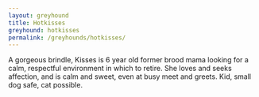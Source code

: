```yaml
---
layout: greyhound
title: Hotkisses
greyhound: hotkisses
permalink: /greyhounds/hotkisses/
---
```


A gorgeous brindle, Kisses is 6 year old former brood mama looking for a calm, respectful environment in which
to retire. She loves and seeks affection, and is calm and sweet, even at busy meet and greets. Kid, small dog safe, cat
possible.
